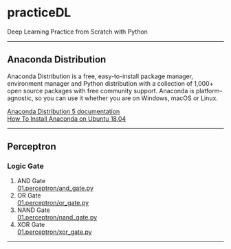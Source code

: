 # practiceDL
Deep Learning Practice from Scratch with Python

***

## Anaconda Distribution

Anaconda Distribution is a free, easy-to-install package manager, environment manager and Python distribution with a collection of 1,000+ open source packages with free community support. Anaconda is platform-agnostic, so you can use it whether you are on Windows, macOS or Linux.

[Anaconda Distribution 5 documentation](https://docs.anaconda.com/anaconda/)  
[How To Install Anaconda on Ubuntu 18.04](https://www.digitalocean.com/community/tutorials/how-to-install-anaconda-on-ubuntu-18-04-quickstart)

***

## Perceptron
### Logic Gate
1. AND Gate  
[01.perceptron/and_gate.py](https://github.com/jaeyp/practiceDL/blob/master/01.perceptron/and_gate.py)
2. OR Gate  
[01.perceptron/or_gate.py](https://github.com/jaeyp/practiceDL/blob/master/01.perceptron/or_gate.py)
3. NAND Gate  
[01.perceptron/nand_gate.py](https://github.com/jaeyp/practiceDL/blob/master/01.perceptron/nand_gate.py)
4. XOR Gate  
[01.perceptron/xor_gate.py](https://github.com/jaeyp/practiceDL/blob/master/01.perceptron/xor_gate.py)

***

